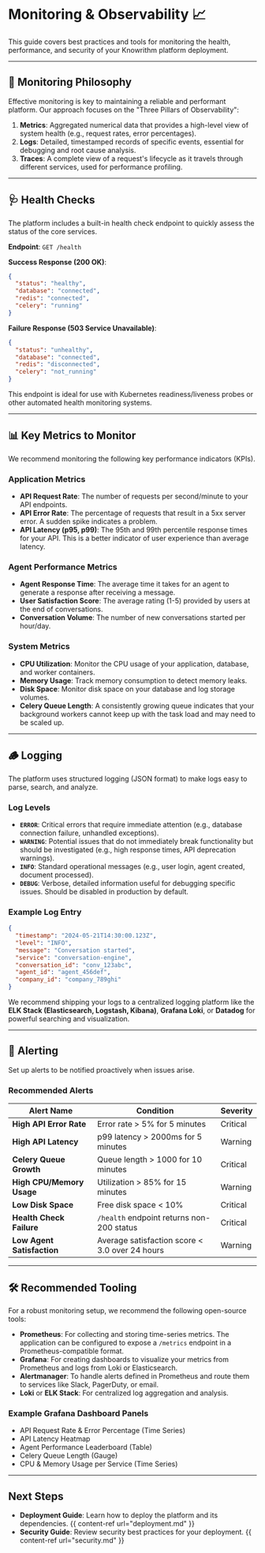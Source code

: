 # Monitoring & Observability 📈

This guide covers best practices and tools for monitoring the health, performance, and security of your Knowrithm platform deployment.

---

## 🎯 Monitoring Philosophy

Effective monitoring is key to maintaining a reliable and performant platform. Our approach focuses on the "Three Pillars of Observability":

1.  **Metrics**: Aggregated numerical data that provides a high-level view of system health (e.g., request rates, error percentages).
2.  **Logs**: Detailed, timestamped records of specific events, essential for debugging and root cause analysis.
3.  **Traces**: A complete view of a request's lifecycle as it travels through different services, used for performance profiling.

---

## 🩺 Health Checks

The platform includes a built-in health check endpoint to quickly assess the status of the core services.

**Endpoint**: `GET /health`

**Success Response (200 OK)**:
```json
{
  "status": "healthy",
  "database": "connected",
  "redis": "connected",
  "celery": "running"
}
```

**Failure Response (503 Service Unavailable)**:
```json
{
  "status": "unhealthy",
  "database": "connected",
  "redis": "disconnected",
  "celery": "not_running"
}
```

This endpoint is ideal for use with Kubernetes readiness/liveness probes or other automated health monitoring systems.

---

## 📊 Key Metrics to Monitor

We recommend monitoring the following key performance indicators (KPIs).

### Application Metrics
-   **API Request Rate**: The number of requests per second/minute to your API endpoints.
-   **API Error Rate**: The percentage of requests that result in a 5xx server error. A sudden spike indicates a problem.
-   **API Latency (p95, p99)**: The 95th and 99th percentile response times for your API. This is a better indicator of user experience than average latency.

### Agent Performance Metrics
-   **Agent Response Time**: The average time it takes for an agent to generate a response after receiving a message.
-   **User Satisfaction Score**: The average rating (1-5) provided by users at the end of conversations.
-   **Conversation Volume**: The number of new conversations started per hour/day.

### System Metrics
-   **CPU Utilization**: Monitor the CPU usage of your application, database, and worker containers.
-   **Memory Usage**: Track memory consumption to detect memory leaks.
-   **Disk Space**: Monitor disk space on your database and log storage volumes.
-   **Celery Queue Length**: A consistently growing queue indicates that your background workers cannot keep up with the task load and may need to be scaled up.

---

## 🪵 Logging

The platform uses structured logging (JSON format) to make logs easy to parse, search, and analyze.

### Log Levels
-   **`ERROR`**: Critical errors that require immediate attention (e.g., database connection failure, unhandled exceptions).
-   **`WARNING`**: Potential issues that do not immediately break functionality but should be investigated (e.g., high response times, API deprecation warnings).
-   **`INFO`**: Standard operational messages (e.g., user login, agent created, document processed).
-   **`DEBUG`**: Verbose, detailed information useful for debugging specific issues. Should be disabled in production by default.

### Example Log Entry

```json
{
  "timestamp": "2024-05-21T14:30:00.123Z",
  "level": "INFO",
  "message": "Conversation started",
  "service": "conversation-engine",
  "conversation_id": "conv_123abc",
  "agent_id": "agent_456def",
  "company_id": "company_789ghi"
}
```

We recommend shipping your logs to a centralized logging platform like the **ELK Stack (Elasticsearch, Logstash, Kibana)**, **Grafana Loki**, or **Datadog** for powerful searching and visualization.

---

## 🔔 Alerting

Set up alerts to be notified proactively when issues arise.

### Recommended Alerts

| Alert Name | Condition | Severity |
|---|---|---|
| **High API Error Rate** | Error rate > 5% for 5 minutes | Critical |
| **High API Latency** | p99 latency > 2000ms for 5 minutes | Warning |
| **Celery Queue Growth** | Queue length > 1000 for 10 minutes | Critical |
| **High CPU/Memory Usage** | Utilization > 85% for 15 minutes | Warning |
| **Low Disk Space** | Free disk space < 10% | Critical |
| **Health Check Failure** | `/health` endpoint returns non-200 status | Critical |
| **Low Agent Satisfaction** | Average satisfaction score < 3.0 over 24 hours | Warning |

---

## 🛠️ Recommended Tooling

For a robust monitoring setup, we recommend the following open-source tools:

-   **Prometheus**: For collecting and storing time-series metrics. The application can be configured to expose a `/metrics` endpoint in a Prometheus-compatible format.
-   **Grafana**: For creating dashboards to visualize your metrics from Prometheus and logs from Loki or Elasticsearch.
-   **Alertmanager**: To handle alerts defined in Prometheus and route them to services like Slack, PagerDuty, or email.
-   **Loki** or **ELK Stack**: For centralized log aggregation and analysis.

### Example Grafana Dashboard Panels
-   API Request Rate & Error Percentage (Time Series)
-   API Latency Heatmap
-   Agent Performance Leaderboard (Table)
-   Celery Queue Length (Gauge)
-   CPU & Memory Usage per Service (Time Series)

---

## Next Steps

- **Deployment Guide**: Learn how to deploy the platform and its dependencies.
  {{ content-ref url="deployment.md" }}
- **Security Guide**: Review security best practices for your deployment.
  {{ content-ref url="security.md" }}